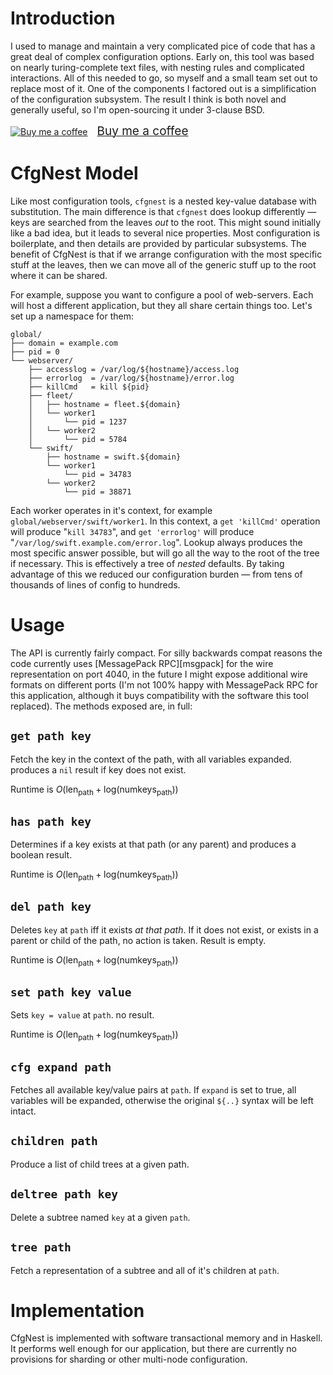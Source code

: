 # Introduction

I used to manage and maintain a very complicated pice of code that has a great deal of complex configuration options. Early on, this tool was based on nearly turing-complete text files, with nesting rules and complicated interactions. All of this needed to go, so myself and a small team set out to replace most of it. One of the components I factored out is a simplification of the configuration subsystem. The result I think is both novel and generally useful, so I'm open-sourcing it under 3-clause BSD. 

<a class="bmc-button" target="_blank" href="https://www.buymeacoffee.com/clord"><img src="https://cdn.buymeacoffee.com/buttons/bmc-new-btn-logo.svg" alt="Buy me a coffee"><span style="margin-left:15px;font-size:19px !important;">Buy me a coffee</span></a>

# CfgNest Model

Like most configuration tools, `cfgnest` is a nested key-value database with substitution. The main difference is that `cfgnest` does lookup differently — keys are searched from the leaves *out* to the root. This might sound initially like a bad idea, but it leads to several nice properties. Most configuration is boilerplate, and then details are provided by particular subsystems. The benefit of CfgNest is that if we arrange configuration with the most specific stuff at the leaves, then we can move all of the generic stuff up to the root where it can be shared.

For example, suppose you want to configure a pool of web-servers. Each will host a different application, but they all share certain things too. Let's set up a namespace for them:

    global/
    ├── domain = example.com
    ├── pid = 0
    └── webserver/
        ├── accesslog = /var/log/${hostname}/access.log
        ├── errorlog  = /var/log/${hostname}/error.log
        ├── killCmd   = kill ${pid}
        ├── fleet/
        │   ├── hostname = fleet.${domain}
        │   └── worker1
        │       └── pid = 1237
        │   └── worker2
        │       └── pid = 5784
        └── swift/
            ├── hostname = swift.${domain}
            └── worker1
                └── pid = 34783
            └── worker2
                └── pid = 38871

Each worker operates in it's context, for example `global/webserver/swift/worker1`. In this context, a `get 'killCmd'` operation  will produce "`kill 34783`", and `get 'errorlog'` will produce "`/var/log/swift.example.com/error.log`". Lookup always produces the most specific answer possible, but will go all the way to the root of the tree if necessary. This is effectively a tree of *nested* defaults. By taking advantage of this we reduced our configuration burden — from tens of thousands of lines of config to hundreds. 

# Usage

The API is currently fairly compact. For silly backwards compat reasons the code currently uses [MessagePack RPC][msgpack] for the wire representation on port 4040, in the future I might expose additional wire formats on different ports (I'm not 100% happy with MessagePack RPC for this application, although it buys compatibility with the software this tool replaced). The methods exposed are, in full:

## `get path key`

Fetch the key in the context of the path, with all variables expanded. produces a `nil` result if key does not exist. 

Runtime is $O(\text{len}_\text{path}+\text{log}(\text{numkeys}_\text{path}))$

## `has path key`

Determines if a key exists at that path (or any parent) and produces a boolean result. 

Runtime is $O(\text{len}_\text{path}+\text{log}(\text{numkeys}_\text{path}))$


## `del path key`

Deletes `key` at `path` iff it exists *at that path*. If it does not exist, or exists in a parent or child of the path, no action is taken. Result is empty. 

Runtime is $O(\text{len}_\text{path}+\text{log}(\text{numkeys}_\text{path}))$

## `set path key value`

Sets `key = value` at `path`. no result. 

Runtime is $O(\text{len}_\text{path}+\text{log}(\text{numkeys}_\text{path}))$

## `cfg expand path`

Fetches all available key/value pairs at `path`. If `expand` is set to true, all variables will be expanded, otherwise the original `${..}` syntax will be left intact.
 
## `children path`

Produce a list of child trees at a given path. 

## `deltree path key`

Delete a subtree named `key` at a given `path`.

## `tree path`

Fetch a representation of a subtree and all of it's children at `path`.


# Implementation

CfgNest is implemented with software transactional memory and in Haskell. It performs well enough for our application, but there are currently no provisions for sharding or other multi-node configuration. 

